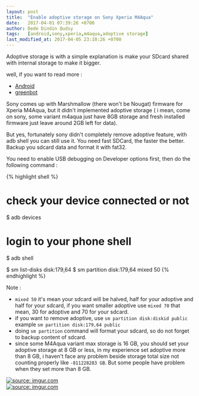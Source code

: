 ```yaml
---
layout: post
title:  "Enable adoptive storage on Sony Xperia M4Aqua"
date:   2017-04-01 07:39:26 +0700
author: Dede Dindin Qudsy
tags:   [android,sony,xperia,m4aqua,adoptive storage]
last_modified_at: 2017-04-05 23:10:26 +0700
---
```

Adoptive storage is with a simple explanation is make your SDcard shared with internal storage to make it bigger.

well, if you want to read more :
 - [Android](https://source.android.com/devices/storage/adoptable.html)
 - [greenbot](http://www.greenbot.com/article/3039136/android/adoptable-storage-in-android-6-0-what-it-is-how-it-works.html)

Sony comes up with Marshmallow (there won't be Nougat) firmware for Xperia M4Aqua, but it didn't implemented adoptive storage ( i mean, come on sony, some variant m4aqua just have 8GB storage and fresh installed firmware just leave around 2GB left for data). 

But yes, fortunately sony didn't completely remove adoptive feature, with adb shell you can still use it. You need fast SDCard, the faster the better. Backup you sdcard data and format it with fat32.

You need to enable USB debugging on Developer options first, then do the following command :

{% highlight shell %}
 # check your device connected or not
 $ adb devices
 # login to your phone shell
 $ adb shell
 
 $ sm list-disks
   disk:179,64
 $ sm partition disk:179,64 mixed 50
{% endhighlight %}

Note :
 - ``mixed 50`` it's mean your sdcard will be halved, half for your adoptive and half for your sdcard, if you want smaller adoptive use ``mixed 70`` that mean, 30 for adoptive and 70 for your sdcard. 
 - if you want to remove adoptive, use ``sm partition disk:diskid public`` example ``sm partition disk:179,64 public``
 - doing ``sm partition`` command will format your sdcard, so do not forget to backup content of sdcard.
 - since some M4Aqua variant max storage is 16 GB, you should set your adoptive storage at 8 GB or less, in my experience set adoptive more than 8 GB, i haven't face any problem beside storage total size not counting properly like ``-811228283 GB``. But some people have problem when they set more than 8 GB.

<div class="img-pad">
<a href="http://imgur.com/u9QiztC"><img src="http://i.imgur.com/u9QiztC.png" title="source: imgur.com" /></a>
</div>
<div class="img-pad">
<a href="http://imgur.com/DOQzDWx"><img src="http://i.imgur.com/DOQzDWx.png" title="source: imgur.com" /></a>
</div>
